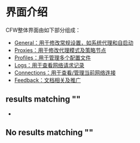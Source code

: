 # 界面介绍

CFW整体界面由如下部分组成：

* [General：用于修改常规设置，如系统代理和自启动](ui/chang-gui-general.md)
* [Proxies：用于修改代理模式及策略节点](ui/dai-li-proxies.md)
* [Profiles：用于管理多个配置文件](ui/pei-zhi-profiles.md)
* [Logs：用于查看网络请求记录](ui/ri-zhi-logs.md)
* [Connections：用于查看/管理当前网络连接](ui/lian-jie-connections.md)
* [Feedback：文档相关及推广](ui/fan-kui-feedback.md)

##  results matching ""

* 
## No results matching ""

